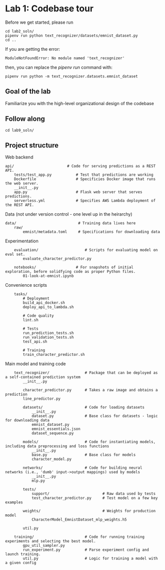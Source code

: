 # Lab 1: Codebase tour

Before we get started, please run

```
cd lab2_soln/
pipenv run python text_recognizer/datasets/emnist_dataset.py
cd ..
```

If you are getting the error:

```
ModuleNotFoundError: No module named 'text_recognizer'
```

then, you can replace the *pipenv run* command with:

```{sh}
pipenv run python -m text_recognizer.datasets.emnist_dataset
```

## Goal of the lab

Familiarize you with the high-level organizational design of the codebase

## Follow along

```
cd lab9_soln/
```

## Project structure

Web backend

```
api/                        # Code for serving predictions as a REST API.
    tests/test_app.py           # Test that predictions are working
    Dockerfile                  # Specificies Docker image that runs the web server.
    __init__.py
    app.py                      # Flask web server that serves predictions.
    serverless.yml              # Specifies AWS Lambda deployment of the REST API.
```

Data (not under version control - one level up in the heirarchy)

```
data/                            # Training data lives here
    raw/
        emnist/metadata.toml     # Specifications for downloading data
```

Experimentation

```
    evaluation/                     # Scripts for evaluating model on eval set.
        evaluate_character_predictor.py

    notebooks/                  # For snapshots of initial exploration, before solidfying code as proper Python files.
        01-look-at-emnist.ipynb
```

Convenience scripts

```
    tasks/
        # Deployment
        build_api_docker.sh
        deploy_api_to_lambda.sh

        # Code quality
        lint.sh

        # Tests
        run_prediction_tests.sh
        run_validation_tests.sh
        test_api.sh

        # Training
        train_character_predictor.sh
```

Main model and training code

```
    text_recognizer/                # Package that can be deployed as a self-contained prediction system
        __init__.py

        character_predictor.py      # Takes a raw image and obtains a prediction
        line_predictor.py

        datasets/                   # Code for loading datasets
            __init__.py
            dataset.py              # Base class for datasets - logic for downloading data
            emnist_dataset.py
            emnist_essentials.json
            dataset_sequence.py

        models/                     # Code for instantiating models, including data preprocessing and loss functions
            __init__.py
            base.py                 # Base class for models
            character_model.py

        networks/                   # Code for building neural networks (i.e., 'dumb' input->output mappings) used by models
            __init__.py
            mlp.py

        tests/
            support/                        # Raw data used by tests
            test_character_predictor.py     # Test model on a few key examples

        weights/                            # Weights for production model
            CharacterModel_EmnistDataset_mlp_weights.h5

        util.py

    training/                       # Code for running training experiments and selecting the best model.
        gpu_util_sampler.py
        run_experiment.py           # Parse experiment config and launch training.
        util.py                     # Logic for training a model with a given config
```
